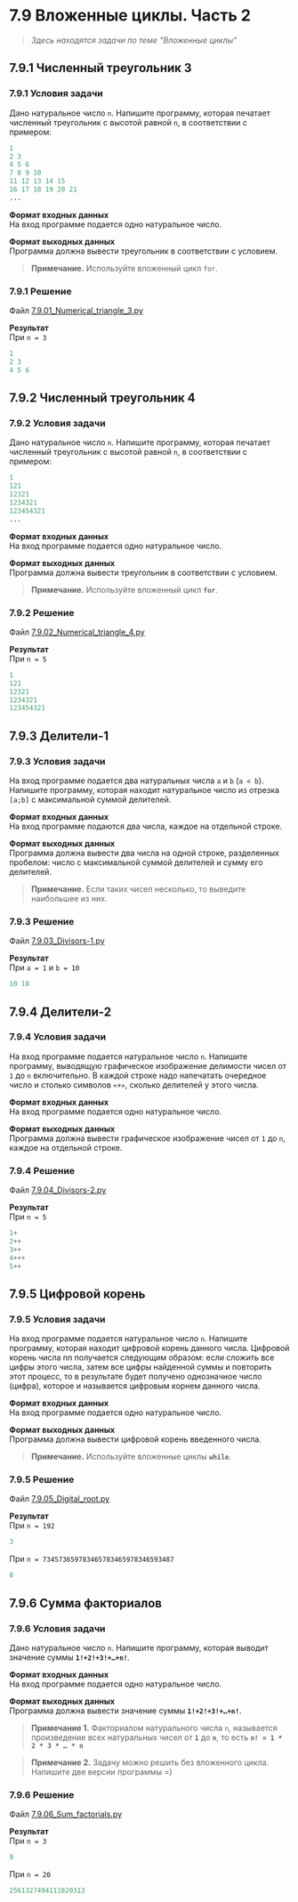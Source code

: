 # 7.9 Вложенные циклы. Часть 2

> *Здесь находятся задачи по теме "Вложенные циклы"*

## 7.9.1 Численный треугольник 3

### 7.9.1 Условия задачи

Дано натуральное число `n`. Напишите программу, которая печатает численный треугольник с высотой равной `n`, в соответствии с примером:  

```python
1
2 3
4 5 6
7 8 9 10
11 12 13 14 15
16 17 18 19 20 21
...
```

**Формат входных данных**  
На вход программе подается одно натуральное число.

**Формат выходных данных**  
Программа должна вывести треугольник в соответствии с условием.

> **Примечание.** Используйте вложенный цикл `for`.

### 7.9.1 Решение

Файл [7.9.01_Numerical_triangle_3.py](7.9.01_Numerical_triangle_3.py)

**Результат**  
При `n = 3`

```python
1
2 3
4 5 6
```

## 7.9.2 Численный треугольник 4

### 7.9.2 Условия задачи

Дано натуральное число `n`. Напишите программу, которая печатает численный треугольник с высотой равной `n`, в соответствии с примером:

```python
1
121
12321
1234321
123454321
...
```

**Формат входных данных**  
На вход программе подается одно натуральное число.

**Формат выходных данных**  
Программа должна вывести треугольник в соответствии с условием.

> **Примечание.** Используйте вложенный цикл **`for`**.

### 7.9.2 Решение

Файл [7.9.02_Numerical_triangle_4.py](7.9.02_Numerical_triangle_4.py)

**Результат**  
При `n = 5`

```python
1
121
12321
1234321
123454321
```

## 7.9.3 Делители-1

### 7.9.3 Условия задачи

На вход программе подается два натуральных числа `a` и `b` (`a < b`). Напишите программу, которая находит натуральное число из отрезка `[a;b]` с максимальной суммой делителей.

**Формат входных данных**  
На вход программе подаются два числа, каждое на отдельной строке.

**Формат выходных данных**  
Программа должна вывести два числа на одной строке, разделенных пробелом: число с максимальной суммой делителей и сумму его делителей.

> **Примечание.** Если таких чисел несколько, то выведите наибольшее из них.

### 7.9.3 Решение

Файл [7.9.03_Divisors-1.py](7.9.03_Divisors-1.py)

**Результат**  
При `a = 1` и `b = 10`

```python
10 18
```

## 7.9.4 Делители-2

### 7.9.4 Условия задачи

На вход программе подается натуральное число `n`. Напишите программу, выводящую графическое изображение делимости чисел от `1` до `n` включительно. В каждой строке надо напечатать очередное число и столько символов `«+»`, сколько делителей у этого числа.

**Формат входных данных**  
На вход программе подается одно натуральное число.

**Формат выходных данных**  
Программа должна вывести графическое изображение чисел от `1` до `n`, каждое на отдельной строке.

### 7.9.4 Решение

Файл [7.9.04_Divisors-2.py](7.9.04_Divisors-4.py)

**Результат**  
При `n = 5`

```python
1+
2++
3++
4+++
5++
```

## 7.9.5 Цифровой корень

### 7.9.5 Условия задачи

На вход программе подается натуральное число `n`. Напишите программу, которая находит цифровой корень данного числа. Цифровой корень числа nn получается следующим образом: если сложить все цифры этого числа, затем все цифры найденной суммы и повторить этот процесс, то в результате будет получено однозначное число (цифра), которое и называется цифровым корнем данного числа.

**Формат входных данных**  
На вход программе подается одно натуральное число.

**Формат выходных данных**  
Программа должна вывести цифровой корень введенного числа.

> **Примечание.** Используйте вложенные циклы **`while`**.

### 7.9.5 Решение

Файл [7.9.05_Digital_root.py](7.9.05_Digital_root.py)

**Результат**  
При `n = 192`

```python
3
```

При `n = 734573659783465783465978346593487`

```python
8
```

## 7.9.6 Сумма факториалов

### 7.9.6 Условия задачи

Дано натуральное число `n`. Напишите программу, которая выводит значение суммы **`1!+2!+3!+…+n!`**.

**Формат входных данных**  
На вход программе подается одно натуральное число.

**Формат выходных данных**  
Программа должна вывести значение суммы **`1!+2!+3!+…+n!`**.

> **Примечание 1.** Факториалом натурального числа `n`, называется произведение всех натуральных чисел от **`1`** до **`n`**, то есть
> **`n! = 1 * 2 * 3 * … * n`**

> **Примечание 2.** Задачу можно решить без вложенного цикла. Напишите две версии программы =)

### 7.9.6 Решение

Файл [7.9.06_Sum_factorials.py](7.9.06_Sum_factorials.py)

**Результат**  
При `n = 3`

```python
9
```

При `n = 20`

```python
2561327494111820313
```
